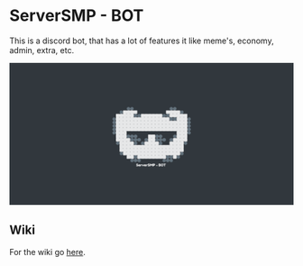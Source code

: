 # ServerSMP - BOT

This is a discord bot, that has a lot of features it like meme's, economy, admin, extra, etc.

![banner](https://github.com/Prince527GitHub/ServerSMP/blob/ServerSMP-Web/assets/image/banner/banner-bot.png?raw=true)

## Wiki

For the wiki go [here](https://github.com/Prince527GitHub/ServerSMP/wiki/ServerSMP-BOT-v13).
